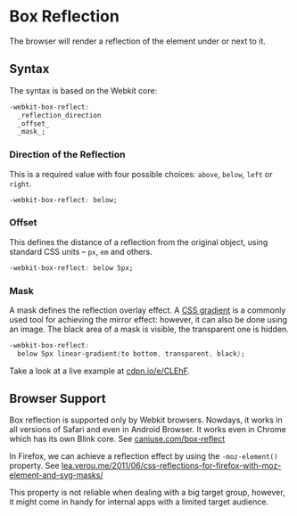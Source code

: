 Box Reflection
==============

The browser will render a reflection of the element under or next to it.

Syntax
------

The syntax is based on the Webkit core:

```css
-webkit-box-reflect:
  _reflection_direction
  _offset_
  _mask_;
```

### Direction of the Reflection

This is a required value with four possible choices: `above`, `below`, `left` or
`right`.

```css
-webkit-box-reflect: below;
```

### Offset

This defines the distance of a reflection from the original object, using
standard CSS units – `px`, `em` and others.

```css
-webkit-box-reflect: below 5px;
```

### Mask

A mask defines the reflection overlay effect. A [CSS
gradient](css3-gradients.md) is a commonly used tool for achieving the mirror
effect: however, it can also be done using an image. The black area of a mask is
visible, the transparent one is hidden.

```css
-webkit-box-reflect:
  below 5px linear-gradient(to bottom, transparent, black);
```

Take a look at a live example at [cdpn.io/e/CLEhF](http://cdpn.io/e/CLEhF).

Browser Support
---------------

Box reflection is supported only by Webkit browsers. Nowdays, it works in all
versions of Safari and even in Android Browser. It works even in Chrome which
has its own Blink core. See
[caniuse.com/box-reflect](http://caniuse.com/box-reflect)

In Firefox, we can achieve a reflection effect by using the `-moz-element()`
property. See
[lea.verou.me/2011/06/css-reflections-for-firefox-with-moz-element-and-svg-masks/](http://lea.verou.me/2011/06/css-reflections-for-firefox-with-moz-element-and-svg-masks/)

This property is not reliable when dealing with a big target group, however, it
might come in handy for internal apps with a limited target audience.
